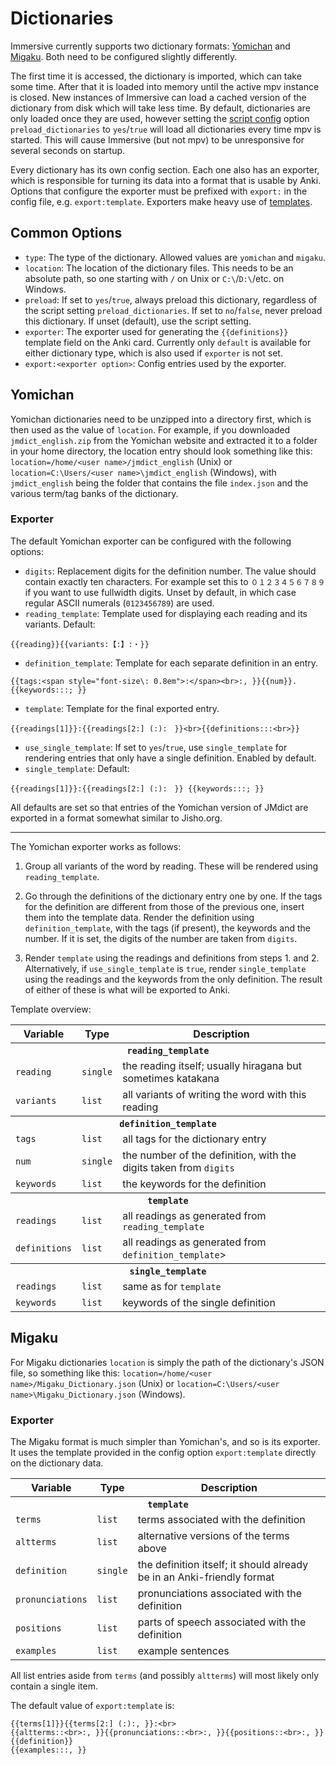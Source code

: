 # Dictionaries

Immersive currently supports two dictionary formats:
[Yomichan](https://foosoft.net/projects/yomichan/) and
[Migaku](https://ankiweb.net/shared/info/1655992655). Both need to be
configured slightly differently.

The first time it is accessed, the dictionary is imported, which can take some
time. After that it is loaded into memory until the active mpv instance is
closed. New instances of Immersive can load a cached version of the dictionary
from disk which will take less time. By default, dictionaries are only loaded
once they are used, however setting the [script config](/doc/script-config.md)
option `preload_dictionaries` to `yes`/`true` will load all dictionaries every
time mpv is started. This will cause Immersive (but not mpv) to be
unresponsive for several seconds on startup.

Every dictionary has its own config section. Each one also has an exporter,
which is responsible for turning its data into a format that is usable by
Anki. Options that configure the exporter must be prefixed with `export:` in
the config file, e.g. `export:template`. Exporters make heavy use of
[templates](/doc/templates.md).

## Common Options

- `type`: The type of the dictionary. Allowed values are `yomichan` and `migaku`.
- `location`: The location of the dictionary files. This needs to be an absolute
  path, so one starting with `/` on Unix or `C:\`/`D:\`/etc. on Windows.
- `preload`: If set to `yes`/`true`, always preload this dictionary,
  regardless of the script setting `preload_dictionaries`. If set to
  `no`/`false`, never preload this dictionary. If unset (default), use the
  script setting.
- `exporter`: The exporter used for generating the `{{definitions}}` template
  field on the Anki card. Currently only `default` is available for either
  dictionary type, which is also used if `exporter` is not set.
- `export:<exporter option>`: Config entries used by the exporter.


## Yomichan

Yomichan dictionaries need to be unzipped into a directory first, which is
then used as the value of `location`. For example, if you downloaded
`jmdict_english.zip` from the Yomichan website and extracted it to a folder in
your home directory, the location entry should look something like this:
`location=/home/<user name>/jmdict_english` (Unix) or `location=C:\Users/<user
name>\jmdict_english` (Windows), with `jmdict_english` being the folder that
contains the file `index.json` and the various term/tag banks of the
dictionary.

### Exporter

The default Yomichan exporter can be configured with the following options:

- `digits`: Replacement digits for the definition number. The value should
  contain exactly ten characters. For example set this to `０１２３４５６７８９` if you
  want to use fullwidth digits. Unset by default, in which case regular ASCII
  numerals (`0123456789`) are used.
- `reading_template`: Template used for displaying each reading and its
  variants. Default:

```
{{reading}}{{variants:【:】:・}}
```

- `definition_template`: Template for each separate definition in an entry.

```
{{tags:<span style="font-size\: 0.8em">:</span><br>:, }}{{num}}. {{keywords:::; }}
```

- `template`: Template for the final exported entry.

```
{{readings[1]}}:{{readings[2:] (:):　}}<br>{{definitions:::<br>}}
```

- `use_single_template`: If set to `yes`/`true`, use `single_template` for
  rendering entries that only have a single definition.
  Enabled by default.
- `single_template`: Default:

```
{{readings[1]}}:{{readings[2:] (:):　}} {{keywords:::; }}
```

All defaults are set so that entries of the Yomichan version of JMdict are
exported in a format somewhat similar to Jisho.org.

---

The Yomichan exporter works as follows:

1. Group all variants of the word by reading. These will be rendered using
   `reading_template`.

2. Go through the definitions of the dictionary entry one by one. If the tags
   for the definition are different from those of the previous one, insert them
   into the template data. Render the definition using `definition_template`,
   with the tags (if present), the keywords and the number. If it is set, the
   digits of the number are taken from `digits`.

3. Render `template` using the readings and definitions from steps 1. and 2.
   Alternatively, if `use_single_template` is `true`, render `single_template`
   using the readings and the keywords from the only definition. The result of
   either of these is what will be exported to Anki.

Template overview:

<table>
	<tr>
		<th>Variable</th>
		<th>Type</th>
		<th>Description</th>
	</tr>
	<tr>
		<th colspan="3"><code>reading_template</code></th>
	</tr>
	<tr>
		<td><code>reading</code></td>
		<td><code>single</code></td>
		<td>the reading itself; usually hiragana but sometimes katakana</td>
	</tr>
	<tr>
		<td><code>variants</code></td>
		<td><code>list</code></td>
		<td>all variants of writing the word with this reading</td>
	</tr>
	<tr>
		<th colspan="3"><code>definition_template</code></th>
	</tr>
	<tr>
		<td><code>tags</code></td>
		<td><code>list</code></td>
		<td>all tags for the dictionary entry</td>
	<tr>
		<td><code>num</code></td>
		<td><code>single</code></td>
		<td>the number of the definition, with the digits taken from <code>digits</code></td>
	<tr>
		<td><code>keywords</code></td>
		<td><code>list</code></td>
		<td>the keywords for the definition</td>
	<tr>
		<th colspan="3"><code>template</code></th>
	</tr>
	<tr>
		<td><code>readings</code></td>
		<td><code>list</code></td>
		<td>all readings as generated from <code>reading_template</code></td>
	</tr>
	<tr>
		<td><code>definitions</code></td>
		<td><code>list</code></td>
		<td>all readings as generated from <code>definition_template</code>></td>
	</tr>
	<tr>
		<th colspan="3"><code>single_template</code></th>
	</tr>
	<tr>
		<td><code>readings</code></td>
		<td><code>list</code></td>
		<td>same as for <code>template</code></td>
	</tr>
	<tr>
		<td><code>keywords</code></td>
		<td><code>list</code></td>
		<td>keywords of the single definition</td>
	</tr>
</table>


## Migaku

For Migaku dictionaries `location` is simply the path of the dictionary's JSON
file, so something like this: `location=/home/<user
name>/Migaku_Dictionary.json` (Unix) or `location=C:\Users/<user
name>\Migaku_Dictionary.json` (Windows).

### Exporter

The Migaku format is much simpler than Yomichan's, and so is its exporter. It
uses the template provided in the config option `export:template` directly on
the dictionary data.

<table>
	<tr>
		<th>Variable</th>
		<th>Type</th>
		<th>Description</th>
	</tr>
	<tr>
		<th colspan="3"><code>template</code></th>
	</tr>
	<tr>
		<td><code>terms</code></td>
		<td><code>list</code></td>
		<td>terms associated with the definition</td>
	</tr>
	<tr>
		<td><code>altterms</code></td>
		<td><code>list</code></td>
		<td>alternative versions of the terms above</td>
	</tr>
	<tr>
		<td><code>definition</code></td>
		<td><code>single</code></td>
		<td>the definition itself; it should already be in an Anki-friendly format</td>
	</tr>
	<tr>
		<td><code>pronunciations</code></td>
		<td><code>list</code></td>
		<td>pronunciations associated with the definition</td>
	</tr>
	<tr>
		<td><code>positions</code></td>
		<td><code>list</code></td>
		<td>parts of speech associated with the definition</td>
	</tr>
	<tr>
		<td><code>examples</code></td>
		<td><code>list</code></td>
		<td>example sentences</td>
	</tr>
</table>

All list entries aside from `terms` (and possibly `altterms`) will most likely
only contain a single item.

The default value of `export:template` is:

```
{{terms[1]}}{{terms[2:] (:):, }}:<br>
{{altterms::<br>:, }}{{pronunciations::<br>:, }}{{positions::<br>:, }}
{{definition}}
{{examples:::, }}
```
